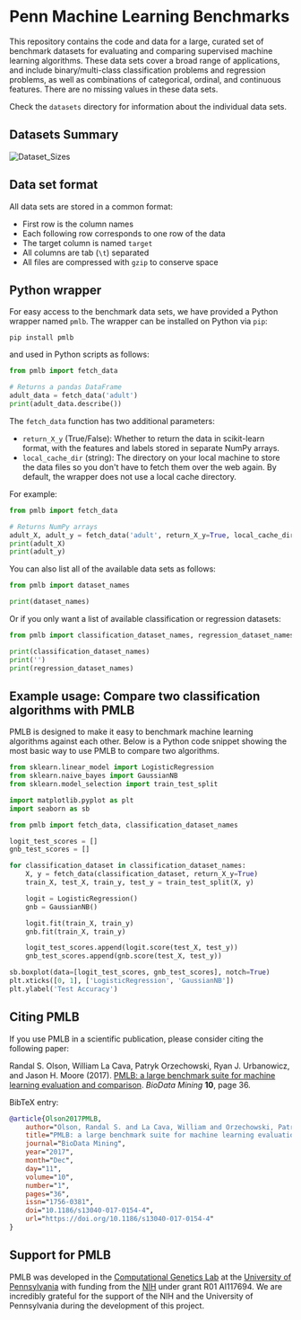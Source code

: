 # Penn Machine Learning Benchmarks

This repository contains the code and data for a large, curated set of benchmark datasets for evaluating and comparing supervised machine learning algorithms. These data sets cover a broad range of applications, and include binary/multi-class classification problems and regression problems, as well as combinations of categorical, ordinal, and continuous features. There are no missing values in these data sets.

Check the `datasets` directory for information about the individual data sets. 

## Datasets Summary

![Dataset_Sizes](datasets/dataset_sizes.svg)

## Data set format

All data sets are stored in a common format:

* First row is the column names
* Each following row corresponds to one row of the data
* The target column is named `target`
* All columns are tab (`\t`) separated
* All files are compressed with `gzip` to conserve space

## Python wrapper

For easy access to the benchmark data sets, we have provided a Python wrapper named `pmlb`. The wrapper can be installed on Python via `pip`:

```
pip install pmlb
```

and used in Python scripts as follows:

```python
from pmlb import fetch_data

# Returns a pandas DataFrame
adult_data = fetch_data('adult')
print(adult_data.describe())
```

The `fetch_data` function has two additional parameters:
* `return_X_y` (True/False): Whether to return the data in scikit-learn format, with the features and labels stored in separate NumPy arrays.
* `local_cache_dir` (string): The directory on your local machine to store the data files so you don't have to fetch them over the web again. By default, the wrapper does not use a local cache directory.

For example:

```python
from pmlb import fetch_data

# Returns NumPy arrays
adult_X, adult_y = fetch_data('adult', return_X_y=True, local_cache_dir='./')
print(adult_X)
print(adult_y)
```

You can also list all of the available data sets as follows:

```python
from pmlb import dataset_names

print(dataset_names)
```

Or if you only want a list of available classification or regression datasets:

```python
from pmlb import classification_dataset_names, regression_dataset_names

print(classification_dataset_names)
print('')
print(regression_dataset_names)
```

## Example usage: Compare two classification algorithms with PMLB

PMLB is designed to make it easy to benchmark machine learning algorithms against each other. Below is a Python code snippet showing the most basic way to use PMLB to compare two algorithms.

```python
from sklearn.linear_model import LogisticRegression
from sklearn.naive_bayes import GaussianNB
from sklearn.model_selection import train_test_split

import matplotlib.pyplot as plt
import seaborn as sb

from pmlb import fetch_data, classification_dataset_names

logit_test_scores = []
gnb_test_scores = []

for classification_dataset in classification_dataset_names:
    X, y = fetch_data(classification_dataset, return_X_y=True)
    train_X, test_X, train_y, test_y = train_test_split(X, y)

    logit = LogisticRegression()
    gnb = GaussianNB()

    logit.fit(train_X, train_y)
    gnb.fit(train_X, train_y)

    logit_test_scores.append(logit.score(test_X, test_y))
    gnb_test_scores.append(gnb.score(test_X, test_y))

sb.boxplot(data=[logit_test_scores, gnb_test_scores], notch=True)
plt.xticks([0, 1], ['LogisticRegression', 'GaussianNB'])
plt.ylabel('Test Accuracy')
```

## Citing PMLB

If you use PMLB in a scientific publication, please consider citing the following paper:

Randal S. Olson, William La Cava, Patryk Orzechowski, Ryan J. Urbanowicz, and Jason H. Moore (2017). [PMLB: a large benchmark suite for machine learning evaluation and comparison](https://biodatamining.biomedcentral.com/articles/10.1186/s13040-017-0154-4). *BioData Mining* **10**, page 36.

BibTeX entry:

```bibtex
@article{Olson2017PMLB,
    author="Olson, Randal S. and La Cava, William and Orzechowski, Patryk and Urbanowicz, Ryan J. and Moore, Jason H.",
    title="PMLB: a large benchmark suite for machine learning evaluation and comparison",
    journal="BioData Mining",
    year="2017",
    month="Dec",
    day="11",
    volume="10",
    number="1",
    pages="36",
    issn="1756-0381",
    doi="10.1186/s13040-017-0154-4",
    url="https://doi.org/10.1186/s13040-017-0154-4"
}
```

## Support for PMLB

PMLB was developed in the [Computational Genetics Lab](http://epistasis.org/) at the [University of Pennsylvania](https://www.upenn.edu/) with funding from the [NIH](http://www.nih.gov/) under grant R01 AI117694. We are incredibly grateful for the support of the NIH and the University of Pennsylvania during the development of this project.
